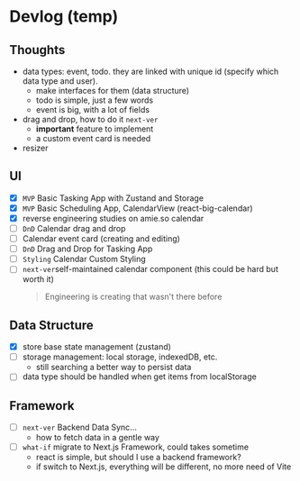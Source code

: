 # Devlog (temp)

## Thoughts

- data types: event, todo. they are linked with unique id (specify which data type and user).
  - make interfaces for them (data structure)
  - todo is simple, just a few words
  - event is big, with a lot of fields
- drag and drop, how to do it `next-ver`
    - **important** feature to implement
    - a custom event card is needed
- resizer

## UI

- [x] `MVP` Basic Tasking App with Zustand and Storage
- [x] `MVP` Basic Scheduling App, CalendarView (react-big-calendar)
- [x] reverse engineering studies on amie.so calendar
- [ ] `DnD` Calendar drag and drop
- [ ] Calendar event card (creating and editing)
- [ ] `DnD` Drag and Drop for Tasking App
- [ ] `Styling` Calendar Custom Styling
- [ ] `next-ver`self-maintained calendar component (this could be hard but worth it)
  > Engineering is creating that wasn't there before 

## Data Structure

- [x] store base state management (zustand)
- [ ] storage management: local storage, indexedDB, etc.
  - still searching a better way to persist data
- [ ] data type should be handled when get items from localStorage

## Framework

- [ ] `next-ver` Backend Data Sync... 
  - how to fetch data in a gentle way
- [ ] `what-if` migrate to Next.js Framework, could takes sometime
  - react is simple, but should I use a backend framework? 
  - if switch to Next.js, everything will be different, no more need of Vite